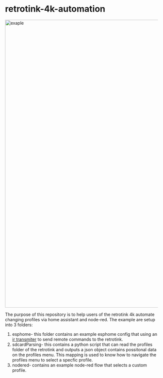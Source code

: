 # retrotink-4k-automation

<img width="949" alt="exaple" src="https://github.com/v1605/retrotink-4k-automation/assets/55302877/0b77b89e-57a6-4474-906c-8b87c95264d3">

The purpose of this repository is to help users of the retrotink 4k automate changing profiles via home assistant and node-red. 
The example are setup into 3 folders:
  1. esphome- this folder contains an example esphome config that using an [ir transmiter](https://esphome.io/components/remote_transmitter.html#remote-setting-up-infrared) to send remote commands to the retrotink.
  2. sdcardParsing- this contains a python script that can read the profiles folder of the retrotink and outputs a json object contains possitonal data on the profiles menu. This mapping is used to know how to navigate the profiles menu to select a specfic profile.
  3. nodered- contains an example node-red flow that selects a custom profile.
